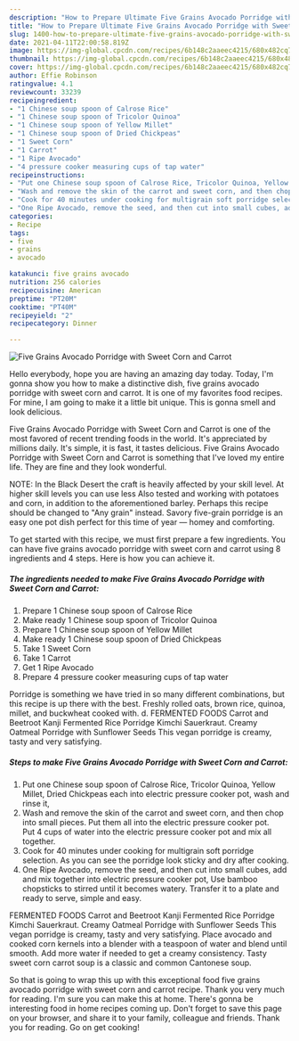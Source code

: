 ```yaml
---
description: "How to Prepare Ultimate Five Grains Avocado Porridge with Sweet Corn and Carrot"
title: "How to Prepare Ultimate Five Grains Avocado Porridge with Sweet Corn and Carrot"
slug: 1400-how-to-prepare-ultimate-five-grains-avocado-porridge-with-sweet-corn-and-carrot
date: 2021-04-11T22:00:58.819Z
image: https://img-global.cpcdn.com/recipes/6b148c2aaeec4215/680x482cq70/five-grains-avocado-porridge-with-sweet-corn-and-carrot-recipe-main-photo.jpg
thumbnail: https://img-global.cpcdn.com/recipes/6b148c2aaeec4215/680x482cq70/five-grains-avocado-porridge-with-sweet-corn-and-carrot-recipe-main-photo.jpg
cover: https://img-global.cpcdn.com/recipes/6b148c2aaeec4215/680x482cq70/five-grains-avocado-porridge-with-sweet-corn-and-carrot-recipe-main-photo.jpg
author: Effie Robinson
ratingvalue: 4.1
reviewcount: 33239
recipeingredient:
- "1 Chinese soup spoon of Calrose Rice"
- "1 Chinese soup spoon of Tricolor Quinoa"
- "1 Chinese soup spoon of Yellow Millet"
- "1 Chinese soup spoon of Dried Chickpeas"
- "1 Sweet Corn"
- "1 Carrot"
- "1 Ripe Avocado"
- "4 pressure cooker measuring cups of tap water"
recipeinstructions:
- "Put one Chinese soup spoon of Calrose Rice, Tricolor Quinoa, Yellow Millet, Dried Chickpeas each into electric pressure cooker pot, wash and rinse it,"
- "Wash and remove the skin of the carrot and sweet corn, and then chop into small pieces. Put them all into the electric pressure cooker pot. Put 4 cups of water into the electric pressure cooker pot and mix all together."
- "Cook for 40 minutes under cooking for multigrain soft porridge selection. As you can see the porridge look sticky and dry after cooking."
- "One Ripe Avocado, remove the seed, and then cut into small cubes, add and mix together into electric pressure cooker pot, Use bamboo chopsticks to stirred until it becomes watery. Transfer it to a plate and ready to serve, simple and easy."
categories:
- Recipe
tags:
- five
- grains
- avocado

katakunci: five grains avocado 
nutrition: 256 calories
recipecuisine: American
preptime: "PT20M"
cooktime: "PT40M"
recipeyield: "2"
recipecategory: Dinner

---
```



![Five Grains Avocado Porridge with Sweet Corn and Carrot](https://img-global.cpcdn.com/recipes/6b148c2aaeec4215/680x482cq70/five-grains-avocado-porridge-with-sweet-corn-and-carrot-recipe-main-photo.jpg)

Hello everybody, hope you are having an amazing day today. Today, I'm gonna show you how to make a distinctive dish, five grains avocado porridge with sweet corn and carrot. It is one of my favorites food recipes. For mine, I am going to make it a little bit unique. This is gonna smell and look delicious.

Five Grains Avocado Porridge with Sweet Corn and Carrot is one of the most favored of recent trending foods in the world. It's appreciated by millions daily. It's simple, it is fast, it tastes delicious. Five Grains Avocado Porridge with Sweet Corn and Carrot is something that I've loved my entire life. They are fine and they look wonderful.

NOTE: In the Black Desert the craft is heavily affected by your skill level. At higher skill levels you can use less Also tested and working with potatoes and corn, in addition to the aforementioned barley. Perhaps this recipe should be changed to &#34;Any grain&#34; instead. Savory five-grain porridge is an easy one pot dish perfect for this time of year — homey and comforting.


To get started with this recipe, we must first prepare a few ingredients. You can have five grains avocado porridge with sweet corn and carrot using 8 ingredients and 4 steps. Here is how you can achieve it.

<!--inarticleads1-->

##### The ingredients needed to make Five Grains Avocado Porridge with Sweet Corn and Carrot:

1. Prepare 1 Chinese soup spoon of Calrose Rice
1. Make ready 1 Chinese soup spoon of Tricolor Quinoa
1. Prepare 1 Chinese soup spoon of Yellow Millet
1. Make ready 1 Chinese soup spoon of Dried Chickpeas
1. Take 1 Sweet Corn
1. Take 1 Carrot
1. Get 1 Ripe Avocado
1. Prepare 4 pressure cooker measuring cups of tap water


Porridge is something we have tried in so many different combinations, but this recipe is up there with the best. Freshly rolled oats, brown rice, quinoa, millet, and buckwheat cooked with. d. FERMENTED FOODS Carrot and Beetroot Kanji Fermented Rice Porridge Kimchi Sauerkraut. Creamy Oatmeal Porridge with Sunflower Seeds This vegan porridge is creamy, tasty and very satisfying. 

<!--inarticleads2-->

##### Steps to make Five Grains Avocado Porridge with Sweet Corn and Carrot:

1. Put one Chinese soup spoon of Calrose Rice, Tricolor Quinoa, Yellow Millet, Dried Chickpeas each into electric pressure cooker pot, wash and rinse it,
1. Wash and remove the skin of the carrot and sweet corn, and then chop into small pieces. Put them all into the electric pressure cooker pot. Put 4 cups of water into the electric pressure cooker pot and mix all together.
1. Cook for 40 minutes under cooking for multigrain soft porridge selection. As you can see the porridge look sticky and dry after cooking.
1. One Ripe Avocado, remove the seed, and then cut into small cubes, add and mix together into electric pressure cooker pot, Use bamboo chopsticks to stirred until it becomes watery. Transfer it to a plate and ready to serve, simple and easy.


FERMENTED FOODS Carrot and Beetroot Kanji Fermented Rice Porridge Kimchi Sauerkraut. Creamy Oatmeal Porridge with Sunflower Seeds This vegan porridge is creamy, tasty and very satisfying. Place avocado and cooked corn kernels into a blender with a teaspoon of water and blend until smooth. Add more water if needed to get a creamy consistency. Tasty sweet corn carrot soup is a classic and common Cantonese soup. 

So that is going to wrap this up with this exceptional food five grains avocado porridge with sweet corn and carrot recipe. Thank you very much for reading. I'm sure you can make this at home. There's gonna be interesting food in home recipes coming up. Don't forget to save this page on your browser, and share it to your family, colleague and friends. Thank you for reading. Go on get cooking!
